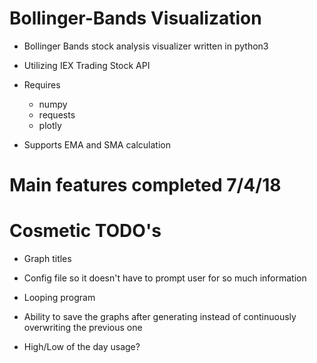 # Bollinger-Bands Visualization

- Bollinger Bands stock analysis visualizer written in python3

- Utilizing IEX Trading Stock API

- Requires
  - numpy
  - requests
  - plotly

- Supports EMA and SMA calculation



# Main features completed 7/4/18

# Cosmetic TODO's

- Graph titles

- Config file so it doesn't have to prompt user for so much information

- Looping program

- Ability to save the graphs after generating instead of continuously overwriting the previous one

- High/Low of the day usage?
